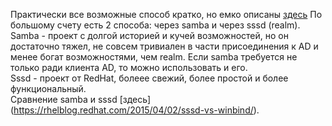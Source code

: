 Практически все возможные способ кратко, но емко описаны [здесь](https://rhelblog.redhat.com/2015/02/04/overview-of-direct-integration-options/)
По большому счету есть 2 способа: через samba и через sssd (realm).  
Samba - проект с долгой историей и кучей возможностей, но он достаточно тяжел, не совсем тривиален в части присоединения к AD и менее богат возможностями, чем realm.
Если samba требуется не только ради клиента AD, то можно использовать и его.  
Sssd - проект от RedHat, болеее свежий, более простой и более функциональный.  
Сравнение samba и sssd [здесь] (https://rhelblog.redhat.com/2015/04/02/sssd-vs-winbind/).
